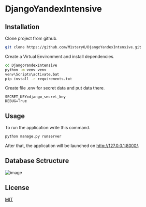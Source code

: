 # DjangoYandexIntensive

## Installation

Clone project from github.

```bash
git clone https://github.com/M1steryO/DjangoYandexIntensive.git
```


Create a Virtual Environment and install dependencies.

```bash
cd DjangoYandexIntensive
python -m venv venv
venv\Scripts\activate.bat
pip install -r requirements.txt
```

Create file .env for secret data and put data there.

```shell
SECRET_KEY=django_secret_key
DEBUG=True
```

## Usage

To run the application write this command.

```bash
python manage.py runserver
```

After that, the application will be launched on http://127.0.0.1:8000/.

## Database Sctructure
![image](https://user-images.githubusercontent.com/64431505/201345054-e301552a-e01d-4d5f-a04d-13761d551542.png)



## License
[MIT](https://choosealicense.com/licenses/mit/)

